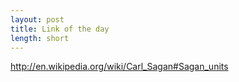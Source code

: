 ```yaml
---
layout: post
title: Link of the day
length: short
---
```


<http://en.wikipedia.org/wiki/Carl_Sagan#Sagan_units>
